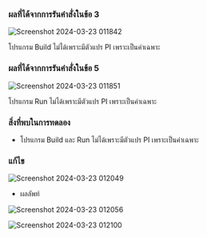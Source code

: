 ### ผลที่ได้จากการรันคำสั่งในข้อ 3

![Screenshot 2024-03-23 011842](https://github.com/KanyakornPuengmon/03376836-OOP-2566-Lab-06/assets/144195697/80efea4c-096c-47fd-a4c2-ec19a62a1aa0)

โปรแกรม Build ไม่ได้เพราะมีตัวแปร PI เพราะเป็นค่าเฉพาะ

### ผลที่ได้จากการรันคำสั่งในข้อ 5

![Screenshot 2024-03-23 011851](https://github.com/KanyakornPuengmon/03376836-OOP-2566-Lab-06/assets/144195697/cc6b4888-44fa-4c51-abeb-31c74f0ae4d9)

โปรแกรม Run ไม่ได้เพราะมีตัวแปร PI เพราะเป็นค่าเฉพาะ

### สิ่งที่พบในการทดลอง
- โปรแกรม Build และ Run ไม่ได้เพราะมีตัวแปร PI เพราะเป็นค่าเฉพาะ

### แก้ไข
![Screenshot 2024-03-23 012049](https://github.com/KanyakornPuengmon/03376836-OOP-2566-Lab-06/assets/144195697/8195effb-0e1c-490f-98d3-56c17cf68e62)

- ผลลัพท์
  
![Screenshot 2024-03-23 012056](https://github.com/KanyakornPuengmon/03376836-OOP-2566-Lab-06/assets/144195697/c0b6cbf5-f934-47c2-8ea8-b1899ad942a7)

![Screenshot 2024-03-23 012100](https://github.com/KanyakornPuengmon/03376836-OOP-2566-Lab-06/assets/144195697/dfc2ac0f-31b3-4b39-964c-587b2eaaeef1)

